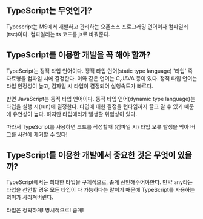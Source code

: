 ## TypeScript는 무엇인가?

Typescript는 MS에서 개발하고 관리하는 오픈소스 프로그래밍 언어이자 컴파일러(tsc)이다. 컴파일러는 ts 코드를 js로 바꿔준다.

## TypeScript를 이용한 개발을 꼭 해야 할까?

TypeScript는 정적 타입 언어이다.
정적 타입 언어(static type language) '타입' 즉 자료형을 컴파일 시에 결정한다. 이와 같은 언어는 C,JAVA 등이 있다.
정적 타입 언어는 타입 안정성이 높고, 컴파일 시 타입이 결정되어 실행속도가 빠르다.

반면 JavaScript는 동적 타입 언어이다.
동적 타입 언어(dynamic type language)는 타입을 실행 시(run)에 결정한다. 타입에 대한 결정을 런타임까지 끌고 갈 수 있기 때문에 유연성이 높다. 하지만 타입에러가 발생할 위험성이 있다.

따라서 TypeScript를 사용하면 코드를 작성할때 (컴파일 시) 타입 오류 발생을 막아 버그를 사전에 제거할 수 있다!

## TypeScript를 이용한 개발에서 중요한 것은 무엇이 있을까?

TypeScript에서는 최대한 타입을 구체적으로, 좁게 선언해주어야한다. 만약 any라는 타입을 선언할 경우 모든 타입이 다 가능하다는 말이기 때문에 TypeScript를 사용하는 의미가 사라져버린다.

타입은 정확하게! 명시적으로! 좁게!
